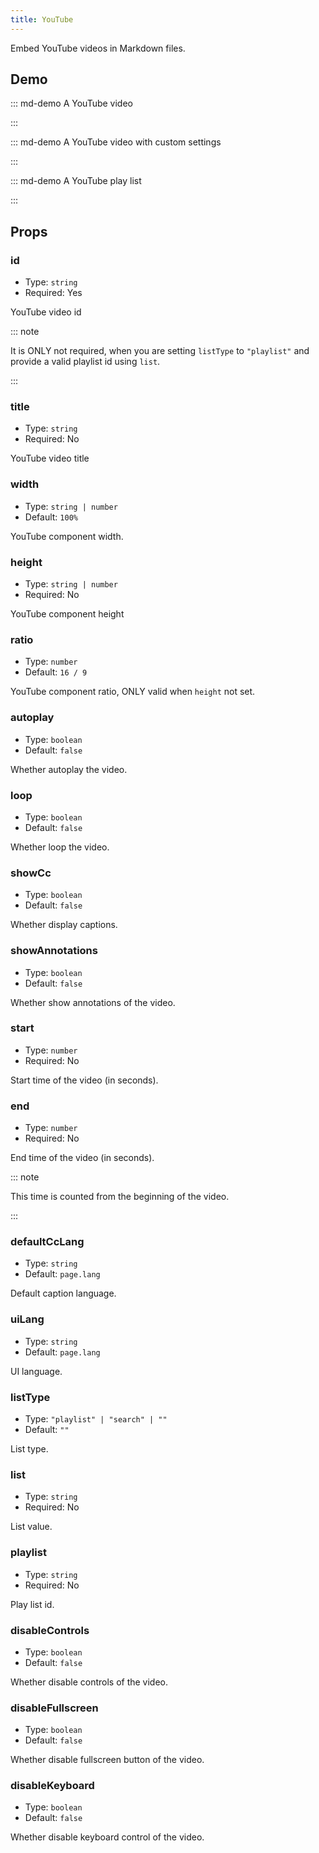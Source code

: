 ```yaml
---
title: YouTube
---
```


Embed YouTube videos in Markdown files.

<!-- more -->

## Demo

::: md-demo A YouTube video

<YouTube id="0JJPfz5dg20" />

:::

::: md-demo A YouTube video with custom settings

<YouTube id="0JJPfz5dg20" disable-fullscreen />

:::

::: md-demo A YouTube play list

<YouTube list-type="playlist" list="PLJNLwTPak6dhCRzVelZIs2-DfBp01NX_1" />

:::

## Props

### id

- Type: `string`
- Required: Yes

YouTube video id

::: note

It is ONLY not required, when you are setting `listType` to `"playlist"` and provide a valid playlist id using `list`.

:::

### title

- Type: `string`
- Required: No

YouTube video title

### width

- Type: `string | number`
- Default: `100%`

YouTube component width.

### height

- Type: `string | number`
- Required: No

YouTube component height

### ratio

- Type: `number`
- Default: `16 / 9`

YouTube component ratio, ONLY valid when `height` not set.

### autoplay

- Type: `boolean`
- Default: `false`

Whether autoplay the video.

### loop

- Type: `boolean`
- Default: `false`

Whether loop the video.

### showCc

- Type: `boolean`
- Default: `false`

Whether display captions.

### showAnnotations

- Type: `boolean`
- Default: `false`

Whether show annotations of the video.

### start

- Type: `number`
- Required: No

Start time of the video (in seconds).

### end

- Type: `number`
- Required: No

End time of the video (in seconds).

::: note

This time is counted from the beginning of the video.

:::

### defaultCcLang

- Type: `string`
- Default: `page.lang`

Default caption language.

### uiLang

- Type: `string`
- Default: `page.lang`

UI language.

### listType

- Type: `"playlist" | "search" | ""`
- Default: `""`

List type.

### list

- Type: `string`
- Required: No

List value.

### playlist

- Type: `string`
- Required: No

Play list id.

### disableControls

- Type: `boolean`
- Default: `false`

Whether disable controls of the video.

### disableFullscreen

- Type: `boolean`
- Default: `false`

Whether disable fullscreen button of the video.

### disableKeyboard

- Type: `boolean`
- Default: `false`

Whether disable keyboard control of the video.

